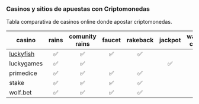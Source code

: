 ### Casinos y sitios de apuestas con Criptomonedas

Tabla comparativa de casinos online donde apostar criptomonedas.

| casino  | rains | comunity rains | faucet  | rakeback  | jackpot  | wagering contest | link |
|---|:---:|:---:|:---:|:---:|:---:|:---:|:---:|
| [luckyfish](./casinos/luckyfish.html) | :white_check_mark:  | :white_check_mark: | :white_check_mark: | :white_check_mark: | | :white_check_mark: | [:link:](http://bit.ly/luckyfishAntelope) |
| luckygames | :white_check_mark: | :white_check_mark: | | | :white_check_mark: | :white_check_mark: | [:link:](http://bit.ly/luckygamesAntelope)|
| primedice | :white_check_mark: | :white_check_mark: | :white_check_mark: | :white_check_mark: | | :white_check_mark: | [:link:](http://bit.ly/primediceAntelope) |
| stake | :white_check_mark: | :white_check_mark: | :white_check_mark: | :white_check_mark: | | :white_check_mark: | [:link:](http://bit.ly/stakeAntelope) |
| wolf.bet | :white_check_mark: | :white_check_mark: | :white_check_mark: | :white_check_mark: | | :white_check_mark: | [:link:](http://bit.ly/wolfAntelope) |
